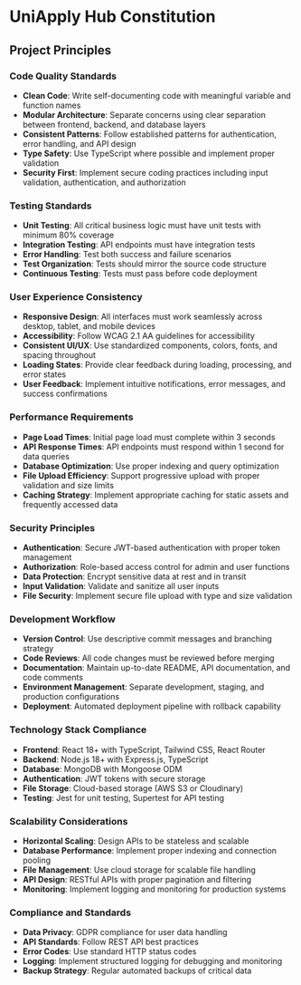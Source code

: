 # UniApply Hub Constitution

## Project Principles

### Code Quality Standards
- **Clean Code**: Write self-documenting code with meaningful variable and function names
- **Modular Architecture**: Separate concerns using clear separation between frontend, backend, and database layers
- **Consistent Patterns**: Follow established patterns for authentication, error handling, and API design
- **Type Safety**: Use TypeScript where possible and implement proper validation
- **Security First**: Implement secure coding practices including input validation, authentication, and authorization

### Testing Standards
- **Unit Testing**: All critical business logic must have unit tests with minimum 80% coverage
- **Integration Testing**: API endpoints must have integration tests
- **Error Handling**: Test both success and failure scenarios
- **Test Organization**: Tests should mirror the source code structure
- **Continuous Testing**: Tests must pass before code deployment

### User Experience Consistency
- **Responsive Design**: All interfaces must work seamlessly across desktop, tablet, and mobile devices
- **Accessibility**: Follow WCAG 2.1 AA guidelines for accessibility
- **Consistent UI/UX**: Use standardized components, colors, fonts, and spacing throughout
- **Loading States**: Provide clear feedback during loading, processing, and error states
- **User Feedback**: Implement intuitive notifications, error messages, and success confirmations

### Performance Requirements
- **Page Load Times**: Initial page load must complete within 3 seconds
- **API Response Times**: API endpoints must respond within 1 second for data queries
- **Database Optimization**: Use proper indexing and query optimization
- **File Upload Efficiency**: Support progressive upload with proper validation and size limits
- **Caching Strategy**: Implement appropriate caching for static assets and frequently accessed data

### Security Principles
- **Authentication**: Secure JWT-based authentication with proper token management
- **Authorization**: Role-based access control for admin and user functions
- **Data Protection**: Encrypt sensitive data at rest and in transit
- **Input Validation**: Validate and sanitize all user inputs
- **File Security**: Implement secure file upload with type and size validation

### Development Workflow
- **Version Control**: Use descriptive commit messages and branching strategy
- **Code Reviews**: All code changes must be reviewed before merging
- **Documentation**: Maintain up-to-date README, API documentation, and code comments
- **Environment Management**: Separate development, staging, and production configurations
- **Deployment**: Automated deployment pipeline with rollback capability

### Technology Stack Compliance
- **Frontend**: React 18+ with TypeScript, Tailwind CSS, React Router
- **Backend**: Node.js 18+ with Express.js, TypeScript
- **Database**: MongoDB with Mongoose ODM
- **Authentication**: JWT tokens with secure storage
- **File Storage**: Cloud-based storage (AWS S3 or Cloudinary)
- **Testing**: Jest for unit testing, Supertest for API testing

### Scalability Considerations
- **Horizontal Scaling**: Design APIs to be stateless and scalable
- **Database Performance**: Implement proper indexing and connection pooling
- **File Management**: Use cloud storage for scalable file handling
- **API Design**: RESTful APIs with proper pagination and filtering
- **Monitoring**: Implement logging and monitoring for production systems

### Compliance and Standards
- **Data Privacy**: GDPR compliance for user data handling
- **API Standards**: Follow REST API best practices
- **Error Codes**: Use standard HTTP status codes
- **Logging**: Implement structured logging for debugging and monitoring
- **Backup Strategy**: Regular automated backups of critical data
